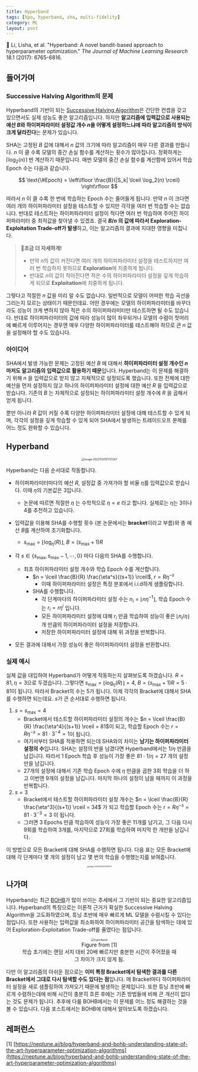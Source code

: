 ```yaml
---
title: Hyperband
tags: [hpo, hyperband, sha, multi-fidelity]
category: ML
layout: post
---
```


📄 Li, Lisha, et al. "Hyperband: A novel bandit-based approach to hyperparameter optimization." *The Journal of Machine Learning Research* 18.1 (2017): 6765-6816.

<!--more-->


## 들어가며

### Successive Halving Algorithm의 문제

Hyperband의 기반이 되는 [Successive Halving Algorithm](https://otzslayer.github.io/ml/2022/12/24/successive-halving-algorithm.html)은 간단한 컨셉을 갖고 있으면서도 실제 성능도 좋은 알고리즘입니다. 하지만 **알고리즘에 입력값으로 사용되는 예산 $B$와 하이퍼파라미터 설정값 개수 $n$을 어떻게 설정하느냐에 따라 알고리즘의 방식이 크게 달라진다**는 문제가 있습니다.

SHA는 고정된 $B$ 값에 대해서 $n$ 값의 크기에 따라 알고리즘이 매우 다른 결과를 만듭니다. $n$ 이 클 수록 모델의 중간 손실 함수를 계산하는 횟수가 많아집니다. 정확하게는 $\lceil \log_2(n) \rceil$ 번 계산하기 때문입니다. 매번 모델의 중간 손실 함수를 계산함에 있어서 학습 Epoch 수는 다음과 같습니다.

$$
\text{\#Epoch} = \left\lfloor \frac{B}{|S_k| \lceil \log_2(n) \rceil} \right\rfloor
$$

따라서 $n$ 이 클 수록 한 번에 학습하는 Epoch 수는 줄어들게 됩니다. 만약 $n$ 이 크다면 여러 개의 하이퍼파라미터 설정을 테스트할 수 있지만 각각을 여러 번 학습할 수는 없습니다. 반대로 테스트하는 하이퍼파라미터 설정이 적다면 여러 번 학습하여 주어진 하이퍼파라미터 중 최적값을 찾아낼 수 있겠죠. 결국 **$B/n$ 의 값에 따라서 Exploration-Exploitation Trade-off가 발생**하고, 이는 알고리즘의 결과에 지대한 영향을 미칩니다.

>   🔬**조금 더 자세하게!**
>
>   -   만약 $n$의 값이 커진다면 여러 개의 하이퍼파라미터 설정을 테스트하지만 여러 번 학습하지 못하므로 **Exploration**에 치중하게 됩니다.
>   -   반대로 $n$의 값이 작아진다면 적은 수의 하이퍼파라미터 설정을 깊게 학습하게 되므로 **Exploitation**에 치중하게 됩니다.

그렇다고 적절한 $n$ 값을 미리 알 수도 없습니다. 일반적으로 모델이 어떠한 학습 곡선을 그리는지 모르는 상태이기 때문인데요. 어떤 경우에는 모델의 하이퍼파라미터를 바꾸더라도 성능이 크게 변하지 않아 적은 수의 하이퍼파라미터만 테스트하면 될 수도 있습니다. 반대로 하이퍼파라미터의 값에 따라 성능이 많이 좌우되거나 모델의 수렴이 첫머리에 빠르게 이루어지는 경우엔 매우 다양한 하이퍼파라미터를 테스트해야 하므로 큰 $n$ 값을 설정해야 할 수도 있습니다.

### 아이디어

SHA에서 발생 가능한 문제는 고정된 예산 $B$ 에 대해서 **하이퍼파라미터 설정 개수인 $n$ 마저도 알고리즘의 입력값으로 활용하기 때문**입니다. Hyperband는 이 문제를 해결하기 위해 $n$ 을 입력값으로 받지 않고 자체적으로 설정되도록 했습니다. 또한 전체에 대한 예산을 먼저 설정하지 않고 하나의 하이퍼파라미터 설정에 대한 예산 $R$ 을 입력값으로 받습니다. 기존의 $B$ 는 자체적으로 설정되는 하이퍼파라미터 설정 개수에 $R$ 을 곱해서 얻게 됩니다. 

뿐만 아니라 $R$ 값이 커질 수록 다양한 하이퍼파라미터 설정에 대해 테스트할 수 있게 되며, 각각의 설정을 깊게 학습할 수 있게 되어 SHA에서 발생하는 트레이드오프 문제를 어느 정도 완화할 수 있습니다.

## Hyperband

<center>
<img src="https://i.ibb.co/V3cNRDv/hyperband-algorithm.png" alt="image-20221124151137247" style="zoom:50%;" />
</center>

Hyperband는 다음 순서대로 작동합니다.

-   하이퍼파라미터마다의 예산 $R$, 설정값 중 가져가야 할 비율 $\eta$를 입력값으로 받습니다. 이때 $\eta$의 기본값은 3입니다.
    -   논문에 따르면 적절한 $\eta$ 는 수학적으로 $\eta = e$ 라고 합니다. 실제로는 $\eta$는 3이나 4를 추천하고 있습니다.

-   입력값을 이용해 SHA를 수행할 횟수 (본 논문에서는 **bracket**이라고 부름)와 총 예산 $B$를 계산하여 초기화합니다.
    -   $s_\text{max} = \lfloor \log_\eta(R) \rfloor$, $B = (s_\text{max}+1) R$
-   각 $s \in \{ s_\text{max}, s_\text{max}-1, \cdots, 0 \}$ 마다 다음의 SHA를 수행합니다.
    -   최초 하이퍼파라미터 설정 개수와 학습 Epoch 수를 계산합니다.
        -   $n = \lceil \frac{B}{R} \frac{\eta^s}{(s+1)} \rceil$, $r = R\eta^{-s}$
            -   이때 하이퍼파라미터 설정은 특정 분포에서 i.i.d하게 샘플링합니다. 
        -   SHA를 수행합니다.
            -   각 단계마다의 하이퍼파라미터 설정 수는 $n_i = \lfloor n \eta^{-1} \rfloor$, 학습 Epoch 수는 $r_i = r \eta^i$ 입니다.
            -   모든 하이퍼파라미터 설정에 대해 $r_i$ 만큼 학습하여 성능이 좋은 $\lfloor n_i / \eta \rfloor$ 개 만큼의 하이퍼파라미터 설정을 저장합니다.
            -   저장한 하이퍼파라미터 설정에 대해 위 과정을 반복합니다. 
-   모든 결과에 대해서 가장 성능이 좋은 하이퍼파라미터 설정을 반환합니다.

### 실제 예시

실제 값을 대입하여 Hyperband가 어떻게 작동하는지 살펴보도록 하겠습니다. $R = 81, \eta = 3$으로 두겠습니다. 그렇다면 $s_\text{max} = \lfloor \log_\eta(R) \rfloor = 4$, $B = (s_\text{max}+1)R = 5 \cdot 81$이 됩니다. 따라서 Bracket의 수는 5가 됩니다. 이제 각각의 Bracket에 대해서 SHA를 수행하면 되는데요. $s$가 큰 순서대로 수행하면 됩니다.

1.   $s = s_\text{max} = 4$
     -   Bracket에서 테스트할 하이퍼파라미터 설정의 개수는 $n = \lceil \frac{B}{R} \frac{\eta^4}{(s+1)} \rceil = 81$이 되고, 학습할 Epoch 수는 $r = R\eta^{-s} = 81 \cdot 3^{-4} = 1$이 됩니다.
     -   여기서부터 SHA를 적용하면 되는데 SHA와의 차이는 **남기는 하이퍼파라미터 설정의 수**입니다. SHA는 설정의 반을 남겼다면 Hyperband에서는 $1/\eta$ 만큼을 남깁니다. 따라서 1 Epoch 학습 후 성능이 가장 좋은 $81 \cdot 1/\eta = 27$ 개의 설정만을 남깁니다.
     -   27개의 설정에 대해서 기존 학습 Epoch 수에 $\eta$ 만큼을 곱한 3회 학습을 더 하고 이번엔 9개의 설정을 남깁니다. 마지막 하나의 설정이 남을 때까지 이 과정을 반복합니다.
2.   $s = 3$
     -   Bracket에서 테스트할 하이퍼파라미터 설정 개수는 $n = \lceil \frac{B}{R} \frac{\eta^3}{(s+1)} \rceil = 34$ 가 되고 학습할 Epoch 수는 $r = R \eta^{-s} = 81 \cdot 3^{-3} = 3$ 이 됩니다.
     -   그러면 3 Epochs 만큼 학습하여 성능이 가장 좋은 11개를 남기고, 그 다음 다시 9회를 학습하여 3개를, 마지막으로 27회를 학습하여 마지막 한 개만을 남깁니다.

이 방법으로 모든 Bracket에 대해 SHA를 수행하면 됩니다. 다음 표는 모든 Bracket에 대해 각 단계마다 몇 개의 설정이 남고 몇 번의 학습을 수행했는지를 보여줍니다.

<center>
<img src="https://i.ibb.co/QF0dL7F/hyperband-brackets.png" alt="image-20221204223413473" style="zoom:33%;" />
</center>

## 나가며

Hyperband는 최근 [BOHB](https://arxiv.org/abs/1807.01774)가 많이 쓰이는 추세에서 그 기반이 되는 중요한 알고리즘입니다. Hyperband의 특징으로는 이론적 근거가 확실한 Successive Halving Algorithm을 고도화하였으며, 튜닝 초반에 매우 빠르게 ML 모델을 수렴시킬 수 있다는 점입니다. 또한 사용하는 입력값을 최소화하여 하이퍼파라미터 공간을 탐색하는 데에 있어 Exploration-Exploitation Trade-off를 줄였다는 점입니다.


<center>
<figure>
<img src="https://i.ibb.co/b1K74SC/hyperband-converges.png" alt="hyperband" style="zoom:50%;" />
<figcaption style="text-align: center;">Figure from [1]<br>학습 초기에는 랜덤 서치 대비 20배 빠르지만 충분한 시간이 주어졌을 때 그 차이가 크지 않게 됨.</figcaption>
</figure>
</center>

다만 이 알고리즘의 아쉬운 점으로는 **이미 특정 Bracket에서 탐색한 결과를 다른 Bracket에서 그대로 다시 탐색할 수도 있다는 점**입니다. 매 Bracket마다 하이퍼파라미터 설정을 새로 샘플링하여 가져오기 때문에 발생하는 문제입니다. 또한 튜닝 초반에 빠르게 수렴하는데에 비해 시간이 충분히 흐른 후에는 기존 방법들에 비해 큰 개선이 없다는 것도 문제가 됩니다. 추후에 다룰 BOHB에서는 이 문제를 어느 정도 해결하는 것을 볼 수 있습니다. 다음 포스트에서는 BOHB에 대해서 알아보도록 하겠습니다.

## 레퍼런스

[1] [https://neptune.ai/blog/hyperband-and-bohb-understanding-state-of-the-art-hyperparameter-optimization-algorithms](https://neptune.ai/blog/hyperband-and-bohb-understanding-state-of-the-art-hyperparameter-optimization-algorithms)